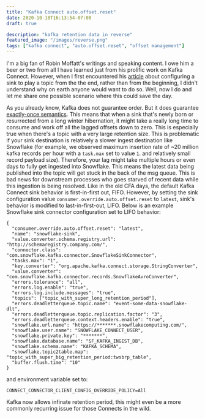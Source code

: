 ```yaml
---
title: "Kafka Connect auto.offset.reset"
date: 2020-10-18T16:13:54-07:00
draft: true

description: "kafka retention data in reverse"
featured_image: "/images/reverse.png"
tags: ["kafka connect", "auto.offset.reset", "offset management"]
---
```


I'm a big fan of Robin Moffatt's writings and speaking content.  I owe him a beer or two from all I have learned just from his prolific work on Kafka Connect.  However, when I first encountered his [article](https://rmoff.net/2019/08/09/starting-a-kafka-connect-sink-connector-at-the-end-of-a-topic/) about configuring a sink to play a topic from the the end, rather than from the beginning, I didn't understand why on earth anyone would want to do so.  Well, now I do and let me share one possible scenario where this could save the day.  

As you already know, Kafka does not guarantee order.  But it does guarantee [exactly-once semantics](https://www.confluent.io/blog/exactly-once-semantics-are-possible-heres-how-apache-kafka-does-it/).  This means that when a sink that's newly born or resurrected from a long winter hibernation, it might take a really long time to consume and work off all the lagged offsets down to zero.  This is especially true when there's a topic with a very large retention size.  This is problematic if your sink destination is relatively a slower ingest destination like Snowflake (for example, we observed maximum insertion rate of ~20 million kafka records per hour with a `task.max` set to value `1`.  and relatively small record payload size).  Therefore, your lag might take multiple hours or even days to fully get ingested into Snowflake.  This means the latest data being published into the topic will get stuck in the back of the msg queue.  This is bad news for downstream processes who goes starved of recent data while this ingestion is being resolved.  Like in the old CFA days, the default Kafka Connect sink behavior is first-in-first out, FIFO. However, by setting the sink configuration value `consumer.override.auto.offset.reset` to `latest`, sink's behavior is modified to last-in-first-out, LIFO. 
Below is an example Snowflake sink connector configuration set to LIFO behavior:
```
{
  "consumer.override.auto.offset.reset": "latest",
  "name": "snowflake-sink",
  "value.converter.schema.registry.url": "http://schemaregistry.company.com/",
  "connector.class": "com.snowflake.kafka.connector.SnowflakeSinkConnector",
  "tasks.max": "1",
  "key.converter": "org.apache.kafka.connect.storage.StringConverter",
  "value.converter": "com.snowflake.kafka.connector.records.SnowflakeAvroConverter",
  "errors.tolerance": "all",
  "errors.log.enable": "true",
  "errors.log.include.messages": "true",
  "topics": ["topic_with_super_long_retention_period"],
  "errors.deadletterqueue.topic.name": "event-some-data-snowflake-dlt",
  "errors.deadletterqueue.topic.replication.factor": "3",
  "errors.deadletterqueue.context.headers.enable": "true",
  "snowflake.url.name": "https://*******.snowflakecomputing.com/",
  "snowflake.user.name": "SNOWFLAKE_CONNECT_USER",
  "snowflake.private.key": "*******",
  "snowflake.database.name": "SF_KAFKA_INGEST_DB",
  "snowflake.schema.name": "KAFKA_SCHEMA",
  "snowflake.topic2table.map": "topic_with_super_big_retention_period:twsbrp_table",
  "buffer.flush.time": "10"
}
```

and environment variable set to:

```
CONNECT_CONNECTOR_CLIENT_CONFIG_OVERRIDE_POLICY=All
```

 Kafka now allows infinate retention period, this might even be a more commonly recurring issue for those Connects in the wild.

